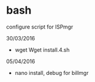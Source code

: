 # bash
configure script for ISPmgr

30/03/2016
- wget Wget install.4.sh

05/04/2016
- nano install, debug for billmgr
